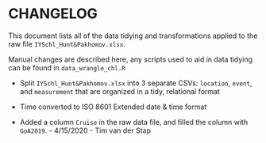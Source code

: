 # CHANGELOG
This document lists all of the data tidying and transformations applied to the raw file `IYSchl_Hunt&Pakhomov.xlsx`.

Manual changes are described here, any scripts used to aid in data tidying can be found in `data_wrangle_chl.R`


- Split `IYSchl_Hunt&Pakhomov.xlsx` into 3 separate CSVs: `location`, `event`, and `measurement` that are organized in a tidy, relational format
- Time converted to ISO 8601 Extended date & time format

- Added a column `Cruise` in the raw data file, and filled the column with `GoA2019`. 
                              - 4/15/2020 - Tim van der Stap
